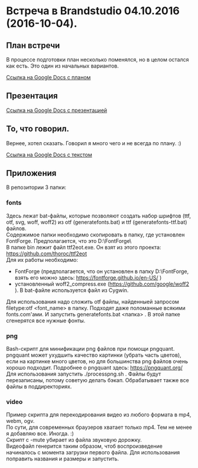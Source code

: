 # Встреча в Brandstudio 04.10.2016 (2016-10-04).

## План встречи
В процессе подготовки план несколько поменялся, но в целом остался как есть. Это один из начальных вариантов.

[Ссылка на Google Docs с планом](https://docs.google.com/document/d/1GRfTCKPDHP8TC1dZrGmWp_bICP_dgonHPNdp3IyTfEE/edit?usp=sharing)

## Презентация
[Ссылка на Google Docs с презентацией](https://docs.google.com/presentation/d/1nkA-lkiNwvcGVWstHHqbdEEw2jjU7sLz2E3s4HKDni0/edit?usp=sharing)

## То, что говорил.
Вернее, хотел сказать. Говорил я много чего и не всегда по плану. :)

[Ссылка на Google Docs с текстом](https://docs.google.com/document/d/1gDWeJ64E-2GyRbdK8TvTcJAHnuBT7ltDjRqYgIgWFxw/edit?usp=sharing)

## Приложения
В репозитории 3 папки:

### fonts
Здесь лежат bat-файлы, которые позволяют создать набор шрифтов (ttf, otf, svg, woff, woff2) из otf (generatefonts.bat) и ttf (generatefonts-ttf.bat) файлов.  
Содержимое папки необходимо скопировать в папку, где установлен FontForge. Предполагается, что это D:\FontForge\  
В папке bin лежит файл ttf2eot.exe. Он взят из этого проекта: https://github.com/thoroc/ttf2eot  
Для их работы необходимо:

* FontForge (предполагается, что он установлен в папку D:\FontForge\, взять его можно здесь: https://fontforge.github.io/en-US/ )
* установленный woff2_compress.exe (https://github.com/google/woff2 ). В bat-файле используется файл из Cygwin. 

Для использования надо сложить otf файлы, найденныей запросом filetype:otf <font_name> в папку. Подходят даже поломанные всякими fonts.com'ами. И запустить generatefonts.bat <папка> . В этой папке сгенерятся все нужные фонты.

### png

Bash-скрипт для минификации png файлов при помощи pngquant. pngquant может ухудшить качество картинки (убрать часть цветов), если на картинке много цветов, но для большинства png файлов очень хорошо подходит. Подробнее о pngquant здесь: https://pngquant.org/
Для использования запустить ./processpng.sh <directory>. Файлы будут перезаписаны, потому советую делать бэкап. Обрабатывает также все файлы в поддиректориях.

### video

Пример скрипта для перекодирования видео из любого формата в mp4, webm, ogv.  
По сути, для современных браузеров хватает только mp4. Тем не менее я добавляю все. Иногда. :)  
Скрипт с -mute убирает из файла звуковую дорожку.  
Видеофайл генерится таким образом, чтоб воспроизведение начиналось с момента загрузки первого файла.
Для использования поправить названия и размеры и запустить.
